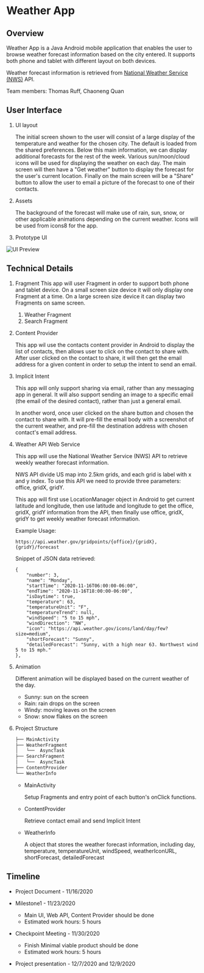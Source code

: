 # Weather App

## Overview
Weather App is a Java Android mobile application that enables the user to browse weather forecast information based on the city entered. It supports both phone and tablet with different layout on both devices. 

Weather forecast information is retrieved from [National Weather Service (NWS)](https://www.weather.gov/documentation/services-web-api) API.

Team members: Thomas Ruff, Chaoneng Quan

## User Interface
1. UI layout

    The initial screen shown to the user will consist of a large display of the temperature and weather for the chosen city. The default is loaded from the shared preferences. Below this main information, we can display additional forecasts for the rest of the week. Various sun/moon/cloud icons will be used for displaying the weather on each day. The main screen will then have a "Get weather" button to display the forecast for the user's current location. Finally on the main screen will be a "Share" button to allow the user to email a picture of the forecast to one of their contacts.

2. Assets
    
    The background of the forecast will make use of rain, sun, snow, or other applicable animations depending on the current weather. Icons will be used from icons8 for the app.

3. Prototype UI

![UI Preview](https://imgur.com/a/zIBdzKp)

## Technical Details
1. Fragment
    This app will user Fragment in order to support both phone and tablet device. On a small screen size device it will only display one Fragment at a time. On a large screen size device it can display two Fragments on same screen.

    1. Weather Fragment
    2. Search Fragment

2. Content Provider

    This app wil use the contacts content provider in Android to display the list of contacts, then allows user to click on the contact to share with. After user clicked on the contact to share, it will then get the email address for a given content in order to setup the intent to send an email.

3. Implicit Intent
    
    This app will only support sharing via email, rather than any messaging app in general. It will also support sending an image to a specific email (the email of the desired contact), rather than just a general email.

    In another word, once user clicked on the share button and chosen the contact to share with. It will pre-fill the email body with a screenshot of the current weather, and pre-fill the destination address with chosen contact's email address.

4. Weather API Web Service

    This app will use the National Weather Service (NWS) API to retrieve weekly weather forecast information. 
    
    NWS API divide US map into 2.5km grids, and each grid is label with x and y index. To use this API we need to provide three parameters: office, gridX, gridY.

    This app will first use LocationManager object in Android to get current latitude and longitude, then use latitude and longitude to get the office, gridX, gridY information from the API, then finally use office, gridX, gridY to get weekly weather forecast information.

    Example Usage:
    ```
    https://api.weather.gov/gridpoints/{office}/{gridX},{gridY}/forecast
    ```

    Snippet of JSON data retrieved:
    ```
    {
        "number": 3,
        "name": "Monday",
        "startTime": "2020-11-16T06:00:00-06:00",
        "endTime": "2020-11-16T18:00:00-06:00",
        "isDaytime": true,
        "temperature": 63,
        "temperatureUnit": "F",
        "temperatureTrend": null,
        "windSpeed": "5 to 15 mph",
        "windDirection": "NW",
        "icon": "https://api.weather.gov/icons/land/day/few?size=medium",
        "shortForecast": "Sunny",
        "detailedForecast": "Sunny, with a high near 63. Northwest wind 5 to 15 mph."
    },
    ```
    
5. Animation

    Different animation will be displayed based on the current weather of the day.
    - Sunny: sun on the screen
    - Rain: rain drops on the screen
    - Windy: moving leaves on the screen
    - Snow: snow flakes on the screen

6. Project Structure

    ```bash
    ├── MainActivity
    ├── WeatherFragment
    │   └──  AsyncTask
    ├── SearchFragment
    │   └──  AsyncTask
    ├── ContentProvider
    └── WeatherInfo
    ```

    - MainActivity

        Setup Fragments and entry point of each button's onClick functions.

    - ContentProvider

        Retrieve contact email and send Implicit Intent
    
    - WeatherInfo
        
        A object that stores the weather forecast information, including day, temperature, temperatureUnit, windSpeed, weatherIconURL, shortForecast, detailedForecast


## Timeline
- Project Document - 11/16/2020
- Milestone1 - 11/23/2020
    
    - Main UI, Web API, Content Provider should be done
    - Estimated work hours: 5 hours

- Checkpoint Meeting - 11/30/2020 
    
    - Finish Minimal viable product should be done
    - Estimated work hours: 5 hours

- Project presentation - 12/7/2020 and 12/9/2020
